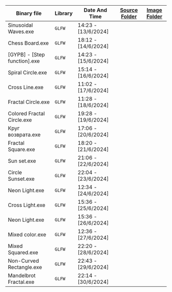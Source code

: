 | Binary file                                 | Library  | Date And Time        | [Source Folder](https://github.com/hxajk/30mins-project/tree/master/OpenGL/Arts/src) |[Image Folder](https://github.com/hxajk/30mins-project/tree/master/OpenGL/Arts/img)|
|---------------------------------------------|----------|----------------------|---------------------------------------------------------------------------------------|--------------------------------------------------------------------------------------------|
|  Sinusoidal Waves.exe                       | `GLFW`   |  14:23 - [13/6/2024] |                                                                                       |                                                                                            |
|  Chess Board.exe                            | `GLFW`   |  18:12 - [14/6/2024] |                                                                                       |                                                                                            |
|  [GYPB] - [Step function].exe               | `GLFW`   |  14:23 - [15/6/2024] |                                                                                       |                                                                                            |
|  Spiral Circle.exe                          | `GLFW`   |  15:14 - [16/6/2024] |                                                                                       |                                                                                            |
|  Cross Line.exe                             | `GLFW`   |  11:02 - [17/6/2024] |                                                                                       |                                                                                            |
|  Fractal Circle.exe                         | `GLFW`   |  11:28 - [18/6/2024] |                                                                                       |                                                                                            |
|Colored  Fractal Circle.exe                  | `GLFW`   |  19:28 - [19/6/2024] |                                                                                       |                                                                              |
|  Круг возврата.exe                          | `GLFW`   |  17:06 - [20/6/2024] |                                                                                       |                                                                              |
|  Fractal Square.exe                         | `GLFW`   |  18:20 - [21/6/2024] |                                                                                       |                                                                              |
|   Sun set.exe                               | `GLFW`   |  21:06 - [22/6/2024] |                                                                                       |                                                                              |
|   Circle Sunset.exe                         | `GLFW`   |  22:04 - [23/6/2024] |                                                                                       |                                                                              |
|   Neon Light.exe                         | `GLFW`      |  12:34 - [24/6/2024] |                                                                                       |                                                                              |
|   Cross Light.exe                         | `GLFW`     |  15:36 - [25/6/2024] |                                                                                       |                                                                              |
|   Neon  Light.exe                                  | `GLFW`     |  15:36 - [26/6/2024] |                                                                                       |                                                                              |
|   Mixed color.exe                                  | `GLFW`     |    12:36 - [27/6/2024] |                                                                                       |                                                                              |
|   Mixed Squared.exe                                | `GLFW`     |  22:20 - [28/6/2024] |                                                                                       |                                                                              |
|   Non-Curved Rectangle.exe                         | `GLFW`     |  22:43 - [29/6/2024] |                                                                                       |                                                                              |
|   Mandelbrot Fractal.exe                         | `GLFW`     |  22:14 - [30/6/2024] |                                                                                       |                                                                              |